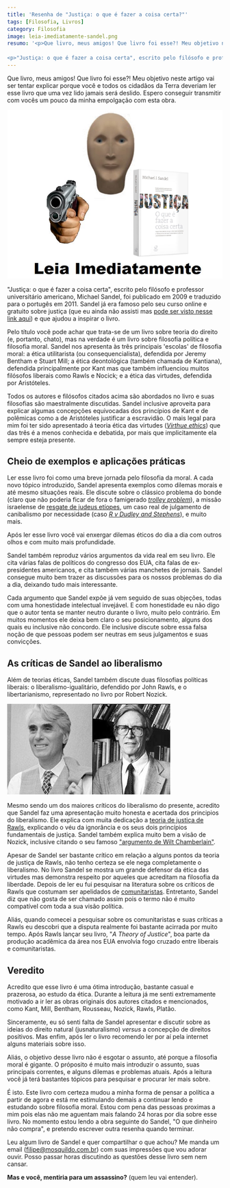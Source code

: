 ```yaml
---
title: 'Resenha de "Justiça: o que é fazer a coisa certa?"'
tags: [Filosofia, Livros]
category: Filosofia
image: leia-imediatamente-sandel.png
resumo: '<p>Que livro, meus amigos! Que livro foi esse?! Meu objetivo neste artigo vai ser tentar explicar porque você e todos os cidadãos da Terra deveriam ler esse livro que uma vez lido jamais será deslido. Espero conseguir transmitir com vocês um pouco da minha empolgação com esta obra.</p>

<p>"Justiça: o que é fazer a coisa certa", escrito pelo filósofo e professor universitário americano, Michael Sandel, foi publicado em 2009 e traduzido para o portugês em 2011. Sandel já era famoso...</p>'
---
```


Que livro, meus amigos! Que livro foi esse?! Meu objetivo neste artigo vai ser tentar explicar porque você e todos os cidadãos da Terra deveriam ler esse livro que uma vez lido jamais será deslido. Espero conseguir transmitir com vocês um pouco da minha empolgação com esta obra.

![Leia imediatamente](/assets/images/leia-imediatamente-sandel.png)

"Justiça: o que é fazer a coisa certa", escrito pelo filósofo e professor universitário americano, Michael Sandel, foi publicado em 2009 e traduzido para o portugês em 2011. Sandel já era famoso pelo seu curso online e gratuito sobre justiça  (que eu ainda não assisti mas [pode ser visto nesse link aqui](https://www.youtube.com/watch?v=kBdfcR-8hEY)) e que ajudou a inspirar o livro.

Pelo título você pode achar que trata-se de um livro sobre teoria do direito (e, portanto, chato), mas na verdade é um livro sobre filosofia política e filosofia moral. Sandel nos apresenta às três principais 'escolas' de filosofia moral: a ética utilitarista (ou consequencialista), defendida por Jeremy Bentham e Stuart Mill; a ética deontológica (também chamada de Kantiana), defendida principalmente por Kant mas que também influenciou muitos filósofos liberais como Rawls e Nocick; e a ética das virtudes, defendida por Aristóteles.

Todos os autores e filósofos citados acima são abordados no livro e suas filosofias são maestralmente discutidas. Sandel inclusive aproveita para explicar algumas concepções equivocadas dos princípios de Kant e de polêmicas como a de Aristóteles justificar a escravidão. O mais legal para mim foi ter sido apresentado á teoria ética das virtudes ([_Virthue ethics_](https://pt.wikipedia.org/wiki/%C3%89tica_das_virtudes)) que das três é a menos conhecida e debatida, por mais que implicitamente ela sempre esteja presente.

## Cheio de exemplos e aplicações práticas

Ler esse livro foi como uma breve jornada pelo filosofia da moral. A cada novo tópico introduzido, Sandel apresenta exemplos como dilemas morais e até mesmo situações reais. Ele discute sobre o clássico problema do bonde (claro que não poderia ficar de fora o famigerado [_trolley problem_](https://pt.wikipedia.org/wiki/Dilema_do_bonde)), a missão israelense de [resgate de judeus etíopes](https://en.wikipedia.org/wiki/Operation_Solomon), um caso real de julgamento de canibalismo por necessidade (caso [_R v Dudley and Stephens_](https://en.wikipedia.org/wiki/R_v_Dudley_and_Stephens)), e muito mais. 

Após ler esse livro você vai enxergar dilemas éticos do dia a dia com outros olhos e com muito mais profundidade.

Sandel também reproduz vários argumentos da vida real em seu livro. Ele cita várias falas de políticos do congresso dos EUA, cita falas de ex-presidentes americanos, e cita também várias manchetes de jornais. Sandel consegue muito bem trazer as discussões para os nossos problemas do dia a dia, deixando tudo mais interessante.

Cada argumento que Sandel expõe já vem seguido de suas objeções, todas com uma honestidade intelectual invejável. E com honestidade eu não digo que o autor tenta se manter neutro durante o livro, muito pelo contrário. Em muitos momentos ele deixa bem claro o seu posicionamento, alguns dos quais eu inclusive não concordo. Ele inclusive discute sobre essa falsa noção de que pessoas podem ser neutras em seus julgamentos e suas convicções.

## As críticas de Sandel ao liberalismo

Além de teorias éticas, Sandel também discute duas filosofias políticas liberais: o liberalismo-igualitário, defendido por John Rawls, e o libertarianismo, representado no livro por Robert Nozick.

![Rawls e Nozick](/assets/2020/nozickrawls.jpeg)

Mesmo sendo um dos maiores críticos do liberalismo do presente, acredito que Sandel faz uma apresentação muito honesta e acertada dos principios do liberalismo. Ele explica com muita dedicação a [teoria de justiça de Rawls](https://pt.wikipedia.org/wiki/A_Theory_of_Justice), explicando o véu da ignorância e os seus dois princípios fundamentais de justiça. Sandel também explica muito bem a visão de Nozick, inclusive citando o seu famoso ["argumento de Wilt Chamberlain"](https://pt.wikipedia.org/wiki/Argumento_de_Wilt_Chamberlain). 

Apesar de Sandel ser bastante crítico em relação a alguns pontos da teoria de justiça de Rawls, não tenho certeza se ele nega completamente o liberalismo. No livro Sandel se mostra um grande defensor da ética das virtudes mas demonstra respeito por aqueles que acreditam na filosofia da liberdade. Depois de ler eu fui pesquisar na literatura sobre os críticos de Rawls que costumam ser apelidados de [comunitaristas](https://plato.stanford.edu/entries/communitarianism/). Entretanto, Sandel diz que não gosta de ser chamado assim pois o termo não é muito compatível com toda a sua visão política.

Aliás, quando comecei a pesquisar sobre os comunitaristas e suas críticas a Rawls eu descobri que a disputa realmente foi bastante acirrada por muito tempo. Após Rawls lançar seu livro, "_A Theory of Justice_", boa parte da produção acadêmica da área nos EUA envolvia fogo cruzado entre liberais e comunitaristas.

## Veredito

Acredito que esse livro é uma ótima introdução, bastante casual e prazerosa, ao estudo da ética. Durante a leitura já me senti extremamente motivado a ir ler as obras originais dos autores citados e mencionados, como Kant, Mill, Bentham, Rousseau, Nozick, Rawls, Platão.

Sinceramente, eu só senti falta de Sandel apresentar e discutir sobre as ideias do direito natural (jusnaturalismo) _versus_ a concepção de direitos positivos. Mas enfim, após ler o livro recomendo ler por aí pela internet alguns materiais sobre isso.

Aliás, o objetivo desse livro não é esgotar o assunto, até porque a filosofia moral é gigante. O próposito é muito mais introduzir o assunto, suas principais correntes, e alguns dilemas e problemas atuais. Após a leitura você já terá bastantes tópicos para pesquisar e procurar ler mais sobre.

É isto. Este livro com certeza mudou a minha forma de pensar a política a partir de agora e está me estimulando demais a continuar lendo e estudando sobre filosofia moral. Estou com pena das pessoas proximas a mim pois elas não me aguentam mais falando 24 horas por dia sobre esse livro. No momento estou lendo a obra seguinte do Sandel, "O que dinheiro não compra", e pretendo escrever outra resenha quando terminar.

Leu algum livro de Sandel e quer compartilhar o que achou? Me manda um email (<filipe@mosquildo.com.br>) com suas impressões que vou adorar ouvir. Posso passar horas discutindo as questões desse livro sem nem cansar.

**Mas e você, mentiria para um assassino?** (quem leu vai entender).